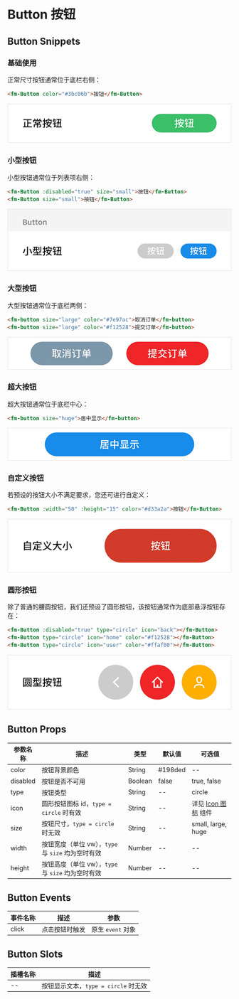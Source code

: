 # Button 按钮

## Button Snippets

### 基础使用

正常尺寸按钮通常位于底栏右侧：

```html
<fm-Button color="#3bc06b">按钮</fm-Button>
```

![](img/button.png)

### 小型按钮

小型按钮通常位于列表项右侧：

```html
<fm-Button :disabled="true" size="small">按钮</fm-Button>
<fm-Button size="small">按钮</fm-Button>
```

![](img/button-small.png)

### 大型按钮

大型按钮通常位于底栏两侧：

```html
<fm-button size="large" color="#7e97ac">取消订单</fm-button>
<fm-button size="large" color="#f12528">提交订单</fm-button>
```

![](img/button-large.png)

### 超大按钮

超大按钮通常位于底栏中心：

```html
<fm-button size="huge">居中显示</fm-button>
```

![](img/button-huge.png)

### 自定义按钮

若预设的按钮大小不满足要求，您还可进行自定义：

```html
<fm-Button :width="50" :height="15" color="#d33a2a">按钮</fm-Button>
```

![](img/button-customer.png)

### 圆形按钮

除了普通的腰圆按钮，我们还预设了圆形按钮，该按钮通常作为底部悬浮按钮存在：

```html
<fm-Button :disabled="true" type="circle" icon="back"></fm-Button>
<fm-Button type="circle" icon="home" color="#f12528"></fm-Button>
<fm-Button type="circle" icon="user" color="#ffaf00"></fm-Button>
```

![](img/button-circle.png)

## Button Props

| 参数名称 | 描述 | 类型 | 默认值 | 可选值 |
| ----- | ----- | ----- | ----- | ----- |
| color | 按钮背景颜色 | String | #198ded | -- |
| disabled | 按钮是否不可用 | Boolean | false | true, false |
| type | 按钮类型 | String | -- | circle |
| icon | 圆形按钮图标 id，`type = circle` 时有效 | String | -- | 详见 [Icon 图标](icon.md) 组件 |
| size | 按钮尺寸，`type = circle` 时无效 | String | -- | small, large, huge |
| width | 按钮宽度（单位 vw），`type` 与 `size` 均为空时有效 | Number | -- | -- |
| height | 按钮高度（单位 vw），`type` 与 `size` 均为空时有效 | Number | -- | -- |

## Button Events

| 事件名称 | 描述 | 参数 |
| ----- | ----- | ----- |
| click | 点击按钮时触发 | 原生 `event` 对象 |

## Button Slots

| 插槽名称 | 描述 |
| ----- | ----- |
| -- | 按钮显示文本，`type = circle` 时无效 |